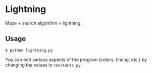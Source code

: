 # Lightning

Maze + search algorithm = lightning.

## Usage

```$ python lightning.py```

You can edit various aspects of the program (colors, timing, etc.) by changing the values in `constants.py`.
